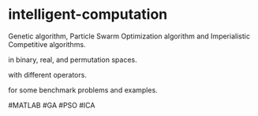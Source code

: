 # intelligent-computation

Genetic algorithm, Particle Swarm Optimization algorithm and Imperialistic Competitive algorithms.

in binary, real, and permutation spaces.

with different operators.

for some benchmark problems and examples.

#MATLAB
#GA #PSO #ICA
